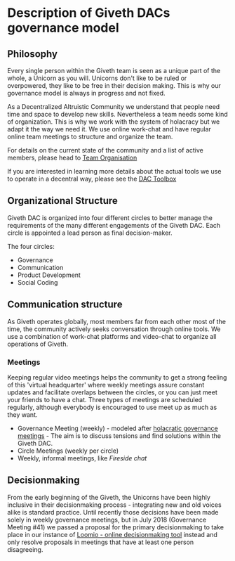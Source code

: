 # Description of Giveth DACs governance model

## Philosophy
Every single person within the Giveth team is seen as a unique part of the whole, a Unicorn as you will. Unicorns don't like to be ruled or overpowered, they like to be free in their decision making. This is why our governance model is always in progress and not fixed.

As a Decentralized Altruistic Community we understand that people need time and space to develop new skills. Nevertheless a team needs some kind of organization. This is why we work with the system of holacracy but we adapt it the way we need it. We use online work-chat and have regular online team meetings to structure and organize the team.

For details on the current state of the community and a list of active members, please head to [Team Organisation](../dac/team-organisation)

If you are interested in learning more details about the actual tools we use to operate in a decentral way, please see the [DAC Toolbox](../tools-for-dacs)

## Organizational Structure
Giveth DAC is organized into four different circles to better manage the requirements of the many different engagements of the Giveth DAC. Each circle is appointed a lead person as final decision-maker.

The four circles:

  - Governance
  - Communication
  - Product Development
  - Social Coding

## Communication structure
As Giveth operates globally, most members far from each other most of the time, the community actively seeks conversation through online tools. We use a combination of work-chat platforms and video-chat to organize all operations of Giveth.

### Meetings
Keeping regular video meetings helps the community to get a strong feeling of this 'virtual headquarter' where weekly meetings assure constant updates and facilitate overlaps between the circles, or you can just meet your friends to have a chat. Three types of meetings are scheduled regularly, although everybody is encouraged to use meet up as much as they want.

  - Governance Meeting (weekly) - modeled after [holacratic governance meetings](https://www.holacracy.org/governance-meetings) - The aim is to discuss tensions and find solutions within the Giveth DAC.
  - Circle Meetings (weekly per circle)
  - Weekly, informal meetings, like *Fireside chat*

## Decisionmaking
From the early beginning of the Giveth, the Unicorns have been highly inclusive in their decisionmaking process - integrating new and old voices alike is standard practice. Until recently those decisions have been made solely in weekly governance meetings, but in July 2018 (Governance Meeting #41) we passed a proposal for the primary decisionmaking to take place in our instance of [Loomio - online decisionmaking tool](https://www.loomio.org/g/RQZt4qJ3/giveth) instead and only resolve proposals in meetings that have at least one person disagreeing.
